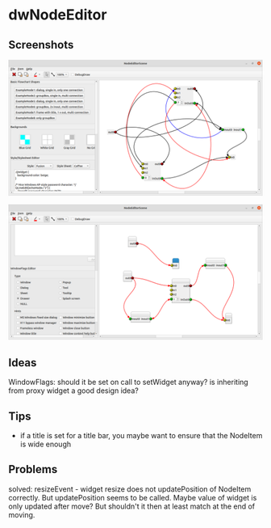 # dwNodeEditor

## Screenshots

![screenshot](./screenshot1.png)

![screenshot](./screenshot2.png)

## Ideas

WindowFlags: should it be set on call to setWidget anyway?
is inheriting from proxy widget a good design idea?

## Tips

- if a title is set for a title bar, you maybe want to ensure that the NodeItem is wide enough

## Problems

solved: resizeEvent - widget resize does not updatePosition of NodeItem correctly. But updatePosition seems to be called. Maybe value of widget is only updated after move? But shouldn't it then at least match at the end of  moving.
